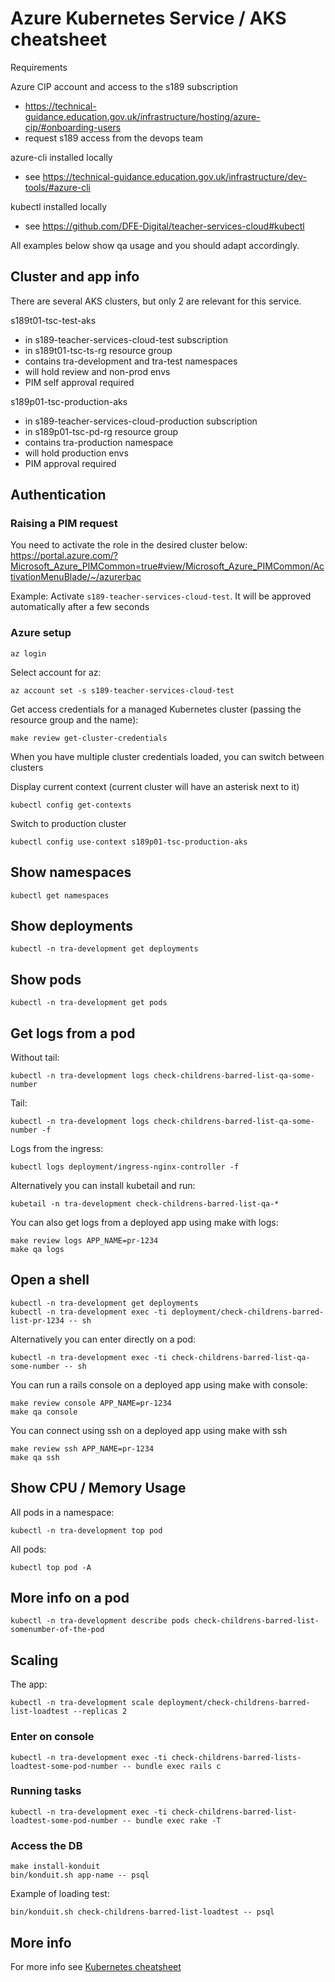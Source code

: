# Azure Kubernetes Service / AKS cheatsheet

Requirements

Azure CIP account and access to the s189 subscription

- <https://technical-guidance.education.gov.uk/infrastructure/hosting/azure-cip/#onboarding-users>
- request s189 access from the devops team

azure-cli installed locally

- see <https://technical-guidance.education.gov.uk/infrastructure/dev-tools/#azure-cli>

kubectl installed locally

- see <https://github.com/DFE-Digital/teacher-services-cloud#kubectl>

All examples below show qa usage and you should adapt accordingly.

## Cluster and app info

There are several AKS clusters, but only 2 are relevant for this service.

s189t01-tsc-test-aks

- in s189-teacher-services-cloud-test subscription
- in s189t01-tsc-ts-rg resource group
- contains tra-development and tra-test namespaces
- will hold review and non-prod envs
- PIM self approval required

s189p01-tsc-production-aks

- in s189-teacher-services-cloud-production subscription
- in s189p01-tsc-pd-rg resource group
- contains tra-production namespace
- will hold production envs
- PIM approval required

## Authentication

### Raising a PIM request

You need to activate the role in the desired cluster below:
<https://portal.azure.com/?Microsoft_Azure_PIMCommon=true#view/Microsoft_Azure_PIMCommon/ActivationMenuBlade/~/azurerbac>

Example: Activate `s189-teacher-services-cloud-test`. It will be approved automatically after a few seconds

### Azure setup

```shell
az login
```

Select account for az:

```shell
az account set -s s189-teacher-services-cloud-test
```

Get access credentials for a managed Kubernetes cluster (passing the
resource group and the name):

```shell
make review get-cluster-credentials
```

When you have multiple cluster credentials loaded, you can switch between clusters

Display current context (current cluster will have an asterisk next to it)

```shell
kubectl config get-contexts
```

Switch to production cluster

```shell
kubectl config use-context s189p01-tsc-production-aks
```

## Show namespaces

```shell
kubectl get namespaces
```

## Show deployments

```shell
kubectl -n tra-development get deployments
```

## Show pods

```shell
kubectl -n tra-development get pods
```

## Get logs from a pod

Without tail:

```shell
kubectl -n tra-development logs check-childrens-barred-list-qa-some-number
```

Tail:

```shell
kubectl -n tra-development logs check-childrens-barred-list-qa-some-number -f
```

Logs from the ingress:

```shell
kubectl logs deployment/ingress-nginx-controller -f
```

Alternatively you can install kubetail and run:

```shell
kubetail -n tra-development check-childrens-barred-list-qa-*
```

You can also get logs from a deployed app using make with logs:

```shell
make review logs APP_NAME=pr-1234
make qa logs
```

## Open a shell

```shell
kubectl -n tra-development get deployments
kubectl -n tra-development exec -ti deployment/check-childrens-barred-list-pr-1234 -- sh
```

Alternatively you can enter directly on a pod:

```shell
kubectl -n tra-development exec -ti check-childrens-barred-list-qa-some-number -- sh
```

You can run a rails console on a deployed app using make with console:

```shell
make review console APP_NAME=pr-1234
make qa console
```

You can connect using ssh on a deployed app using make with ssh

```shell
make review ssh APP_NAME=pr-1234
make qa ssh
```

## Show CPU / Memory Usage

All pods in a namespace:

```shell
kubectl -n tra-development top pod
```

All pods:

```shell
kubectl top pod -A
```

## More info on a pod

```shell
kubectl -n tra-development describe pods check-childrens-barred-list-somenumber-of-the-pod
```

## Scaling

The app:

```shell
kubectl -n tra-development scale deployment/check-childrens-barred-list-loadtest --replicas 2
```

### Enter on console

```shell
kubectl -n tra-development exec -ti check-childrens-barred-lists-loadtest-some-pod-number -- bundle exec rails c
```

### Running tasks

```shell
kubectl -n tra-development exec -ti check-childrens-barred-list-loadtest-some-pod-number -- bundle exec rake -T
```

### Access the DB

```shell
make install-konduit
bin/konduit.sh app-name -- psql
```

Example of loading test:

```shell
bin/konduit.sh check-childrens-barred-list-loadtest -- psql
```

## More info

For more info see
[Kubernetes cheatsheet](https://kubernetes.io/docs/reference/kubectl/cheatsheet/)
